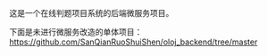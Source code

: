 这是一个在线判题项目系统的后端微服务项目。

下面是未进行微服务改造的单体项目：
https://github.com/SanQianRuoShuiShen/oloj_backend/tree/master
